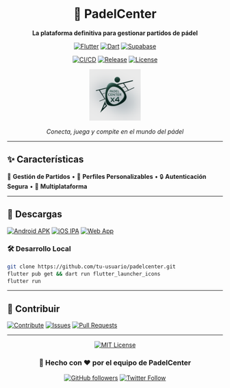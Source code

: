 <div align="center">

# 🎾 PadelCenter

**La plataforma definitiva para gestionar partidos de pádel**

[![Flutter](https://img.shields.io/badge/Flutter-02569B?style=for-the-badge&logo=flutter&logoColor=white)](https://flutter.dev)
[![Dart](https://img.shields.io/badge/Dart-0175C2?style=for-the-badge&logo=dart&logoColor=white)](https://dart.dev)
[![Supabase](https://img.shields.io/badge/Supabase-3ECF8E?style=for-the-badge&logo=supabase&logoColor=white)](https://supabase.com)

[![CI/CD](https://github.com/tu-usuario/padelcenter/actions/workflows/padelcenter-ci-cd.yml/badge.svg)](https://github.com/tu-usuario/padelcenter/actions)
[![Release](https://img.shields.io/github/v/release/tu-usuario/padelcenter?style=flat-square&color=brightgreen)](https://github.com/tu-usuario/padelcenter/releases/latest)
[![License](https://img.shields.io/badge/license-MIT-blue.svg?style=flat-square)](LICENSE)

<img src="assets/icons/padelcenterx4.png" alt="PadelCenter Logo" width="120" height="120">

*Conecta, juega y compite en el mundo del pádel*

</div>

---

## ✨ Características

🎯 **Gestión de Partidos** • 👥 **Perfiles Personalizables** • 🔒 **Autenticación Segura** • 📱 **Multiplataforma**

---

## 🚀 Descargas

[![Android APK](https://img.shields.io/badge/Android-APK-3DDC84?style=for-the-badge&logo=android&logoColor=white)](https://github.com/tu-usuario/padelcenter/releases/latest/download/PadelCenter-v1.0.0-universal.apk)
[![iOS IPA](https://img.shields.io/badge/iOS-IPA-000000?style=for-the-badge&logo=apple&logoColor=white)](https://github.com/tu-usuario/padelcenter/releases/latest)
[![Web App](https://img.shields.io/badge/Web-App-FF6B6B?style=for-the-badge&logo=google-chrome&logoColor=white)](https://tu-usuario.github.io/padelcenter/)

### 🛠️ Desarrollo Local

```bash
git clone https://github.com/tu-usuario/padelcenter.git
flutter pub get && dart run flutter_launcher_icons
flutter run
```

---

## 🤝 Contribuir

[![Contribute](https://img.shields.io/badge/Contribute-Welcome-brightgreen?style=for-the-badge&logo=github)](CONTRIBUTING.md)
[![Issues](https://img.shields.io/badge/Issues-Open-red?style=for-the-badge&logo=github)](https://github.com/tu-usuario/padelcenter/issues)
[![Pull Requests](https://img.shields.io/badge/PRs-Welcome-blue?style=for-the-badge&logo=github)](https://github.com/tu-usuario/padelcenter/pulls)

---

<div align="center">

[![MIT License](https://img.shields.io/badge/License-MIT-yellow.svg?style=for-the-badge)](https://opensource.org/licenses/MIT)

### 💫 Hecho con ❤️ por el equipo de PadelCenter

[![GitHub followers](https://img.shields.io/github/followers/tu-usuario?style=social)](https://github.com/tu-usuario)
[![Twitter Follow](https://img.shields.io/twitter/follow/tu-usuario?style=social)](https://twitter.com/tu-usuario)

</div>
